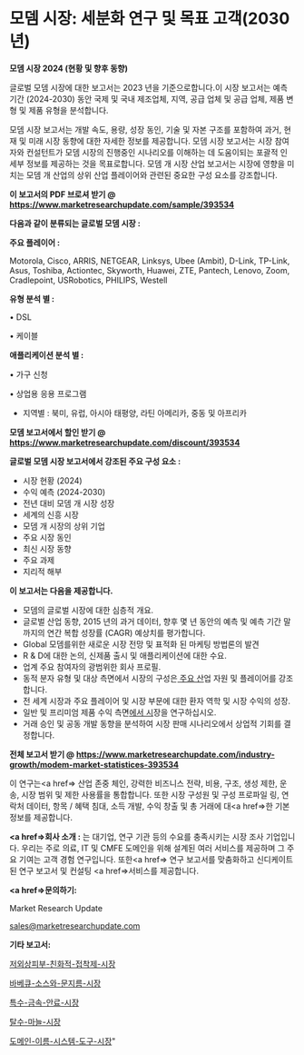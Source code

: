 # 모뎀 시장: 세분화 연구 및 목표 고객(2030년)

<strong>모뎀 시장 2024 (현황 및 향후 동향)</strong>

글로벌 모뎀 시장에 대한 보고서는 2023 년을 기준으로합니다.이 시장 보고서는 예측 기간 (2024-2030) 동안 국제 및 국내 제조업체, 지역, 공급 업체 및 공급 업체, 제품 변형 및 제품 유형을 분석합니다.

모뎀 시장 보고서는 개발 속도, 용량, 성장 동인, 기술 및 자본 구조를 포함하여 과거, 현재 및 미래 시장 동향에 대한 자세한 정보를 제공합니다. 모뎀 시장 보고서는 시장 참여자와 컨설턴트가 모뎀 시장의 진행중인 시나리오를 이해하는 데 도움이되는 포괄적 인 세부 정보를 제공하는 것을 목표로합니다. 모뎀 개 시장 산업 보고서는 시장에 영향을 미치는 모뎀 개 산업의 상위 산업 플레이어와 관련된 중요한 구성 요소를 강조합니다.



<strong>이 보고서의 PDF 브로셔 받기 @ <a href=https://www.marketresearchupdate.com/sample/393534>https://www.marketresearchupdate.com/sample/393534</a></strong>



<strong>다음과 같이 분류되는 글로벌 모뎀 시장 :</strong>



<strong>주요 플레이어 :</strong>

Motorola, Cisco, ARRIS, NETGEAR, Linksys, Ubee (Ambit), D-Link, TP-Link, Asus, Toshiba, Actiontec, Skyworth, Huawei, ZTE, Pantech, Lenovo, Zoom, Cradlepoint, USRobotics, PHILIPS, Westell



<strong>유형 분석 별 :</strong>

• DSL

• 케이블



<strong>애플리케이션 분석 별 :</strong>

• 가구 신청

• 상업용 응용 프로그램

<ul>
  <li>지역별 : 북미, 유럽, 아시아 태평양, 라틴 아메리카, 중동 및 아프리카</li>
</ul>


<strong>모뎀 보고서에서 할인 받기 @ <a href=https://www.marketresearchupdate.com/discount/393534>https://www.marketresearchupdate.com/discount/393534</a></strong>



<strong>글로벌 모뎀 시장 보고서에서 강조된 주요 구성 요소 :</strong>
<ul>
  <li>시장 현황 (2024)</li>
  <li>수익 예측 (2024-2030)</li>
  <li>전년 대비 모뎀 개 시장 성장</li>
  <li>세계의 신흥 시장</li>
  <li>모뎀 개 시장의 상위 기업</li>
  <li>주요 시장 동인</li>
  <li>최신 시장 동향</li>
  <li>주요 과제</li>
  <li>지리적 해부</li>
</ul>


<strong>이 보고서는 다음을 제공합니다.</strong>
<ul>
  <li>모뎀의 글로벌 시장에 대한 심층적 개요.</li>
  <li>글로벌 산업 동향, 2015 년의 과거 데이터, 향후 몇 년 동안의 예측 및 예측 기간 말까지의 연간 복합 성장률 (CAGR) 예상치를 평가합니다.</li>
  <li>Global 모뎀를위한 새로운 시장 전망 및 표적화 된 마케팅 방법론의 발견</li>
  <li>R &amp; D에 대한 논의, 신제품 출시 및 애플리케이션에 대한 수요.</li>
  <li>업계 주요 참여자의 광범위한 회사 프로필.</li>
  <li>동적 분자 유형 및 대상 측면에서 시장의 구성은<a href=> 주요 산</a>업 자원 및 플레이어를 강조합니다.</li>
  <li>전 세계 시장과 주요 플레이어 및 시장 부문에 대한 환자 역학 및 시장 수익의 성장.</li>
  <li>일반 및 프리미엄 제품 수익 측면<a href=>에서 시</a>장을 연구하십시오.</li>
  <li>거래 승인 및 공동 개발 동향을 분석하여 시장 판매 시나리오에서 상업적 기회를 결정합니다.</li>
</ul>



<strong>전체 보고서 받기 @ <a href=https://www.marketresearchupdate.com/industry-growth/modem-market-statistices-393534>https://www.marketresearchupdate.com/industry-growth/modem-market-statistices-393534</a></strong>

이 연구는<a href=> 산업 존중</a> 체인, 강력한 비즈니스 전략, 비용, 구조, 생성 제한, 운송, 시장 범위 및 제한 사용률을 통합합니다. 또한 시장 구성원 및 구성 프로파일 링, 연락처 데이터, 항목 / 혜택 침대, 소득 개발, 수익 창출 및 총 거래에 대<a href=>한 기본 </a>정보를 제공합니다.



<strong><a href=>회사 소</a>개 :</strong>
는 대기업, 연구 기관 등의 수요를 충족시키는 시장 조사 기업입니다. 우리는 주로 의료, IT 및 CMFE 도메인을 위해 설계된 여러 서비스를 제공하며 그 주요 기여는 고객 경험 연구입니다. 또한<a href=> 연구 보</a>고서를 맞춤화하고 신디케이트 된 연구 보고서 및 컨설팅 <a href=>서비스</a>를 제공합니다.



<strong><a href=>문의하기:</a></strong>

Market Research Update

sales@marketresearchupdate.com



<strong>기타 보고서:</strong>

<a href=https://www.linkedin.com/pulse/저외상피부-친화적-접착제-시장-경쟁-분석-및-성장-잠재력-2029/>저외상피부-친화적-접착제-시장</a>

<a href=https://www.linkedin.com/pulse/바베큐-소스와-문지름-시장-규모-및-성장-2023-analytics-avenue-adventures-24-ana-ci8gf/>바베큐-소스와-문지름-시장</a>

<a href=https://www.linkedin.com/pulse/특수-금속-안료-시장-규모-및-성장-2023-trend-tracking-tips-360-analysis-fcqdf/>특수-금속-안료-시장</a>

<a href=https://www.linkedin.com/pulse/탈수-마늘-시장-현재-및-미래-성장-2030-survey-spotlight-pro-24-analysis-nyvqf/>탈수-마늘-시장</a>

<a href=https://www.linkedin.com/pulse/도메인-이름-시스템-도구-시장-진입-전략-및-위험-평가2029년-isdailynews-slzbf/>도메인-이름-시스템-도구-시장</a>"
